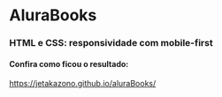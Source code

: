 # AluraBooks
### HTML e CSS: responsividade com mobile-first
#### Confira como ficou o resultado: 

https://jetakazono.github.io/aluraBooks/ 
